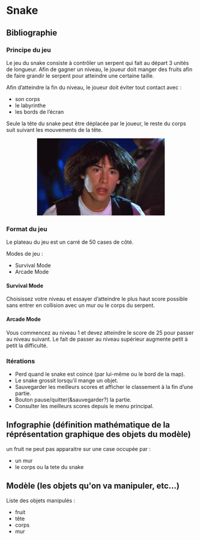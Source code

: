 # Snake


## Bibliographie

### Principe du jeu

Le jeu du snake consiste à contrôler un serpent qui fait au départ 3 unités de longueur.
Afin de gagner un niveau, le joueur doit manger des fruits afin de faire grandir le serpent pour atteindre une certaine taille.

Afin d’atteindre la fin du niveau, le joueur doit éviter tout contact avec :
- son corps
- le labyrinthe
- les bords de l’écran

Seule la tête du snake peut être déplacée par le joueur, le reste du corps suit suivant les
mouvements de la tête.

<p align="center">
  <img src="./docs/waow.gif"/>
</p>


### Format du jeu

Le plateau du jeu est un carré de 50 cases de côté.

Modes de jeu :
- Survival Mode
- Arcade Mode


#### Survival Mode

Choisissez votre niveau et essayer d’atteindre le plus haut score possible sans entrer en collision avec un mur ou le corps du serpent.


#### Arcade Mode

Vous commencez au niveau 1 et devez atteindre le score de 25 pour passer au niveau suivant. Le fait de passer au niveau supérieur augmente petit à petit la difficulté.


### Itérations

- Perd quand le snake est coincé (par lui-même ou le bord de la map).
- Le snake grossit lorsqu’il mange un objet.
- Sauvegarder les meilleurs scores et afficher le classement à la fin d’une partie.
- Bouton pause/quitter(&sauvegarder?) la partie.
- Consulter les meilleurs scores depuis le menu principal.


## Infographie (définition mathématique de la réprésentation graphique des objets du modèle)

un fruit ne peut pas apparaitre sur une case occupée par :
- un mur
- le corps ou la tete du snake


## Modèle (les objets qu'on va manipuler, etc...)

Liste des objets manipulés :
- fruit
- tête
- corps
- mur

